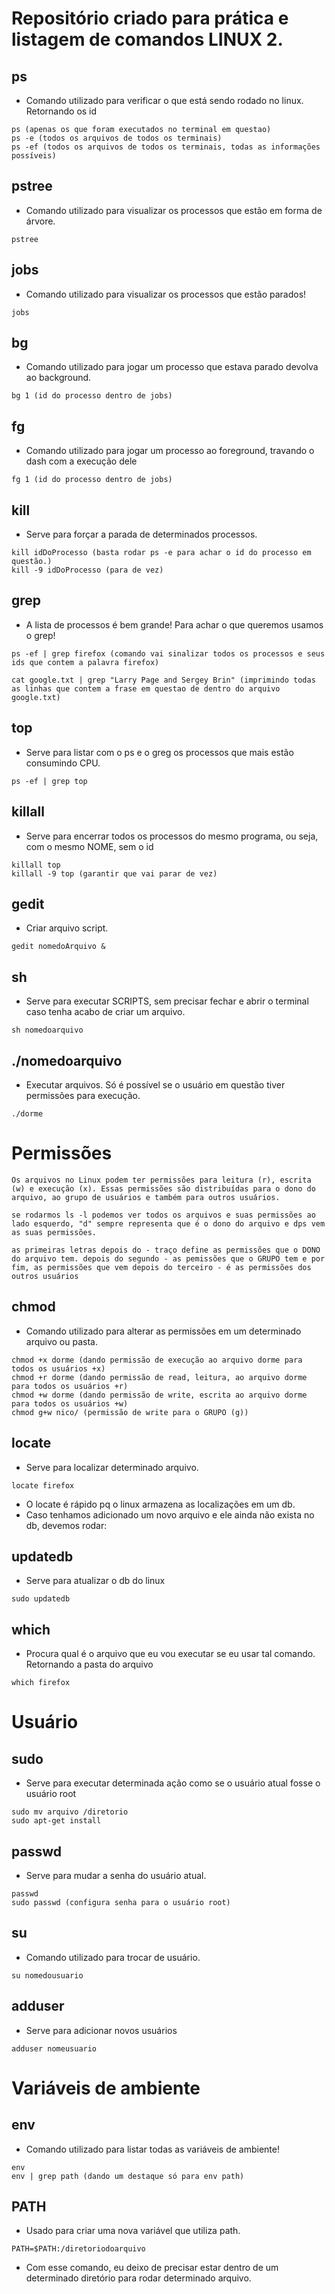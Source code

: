 # Repositório criado para prática e listagem de comandos LINUX 2.

## ps

- Comando utilizado para verificar o que está sendo rodado no linux. Retornando os id

```
ps (apenas os que foram executados no terminal em questao)
ps -e (todos os arquivos de todos os terminais)
ps -ef (todos os arquivos de todos os terminais, todas as informações possíveis)
```

## pstree

- Comando utilizado para visualizar os processos que estão em forma de árvore.

```
pstree
```

## jobs

- Comando utilizado para visualizar os processos que estão parados!

```
jobs
```

## bg

- Comando utilizado para jogar um processo que estava parado devolva ao background.

```
bg 1 (id do processo dentro de jobs)
```

## fg

- Comando utilizado para jogar um processo ao foreground, travando o dash com a execução dele

```
fg 1 (id do processo dentro de jobs)
```

## kill

- Serve para forçar a parada de determinados processos.

```
kill idDoProcesso (basta rodar ps -e para achar o id do processo em questão.)
kill -9 idDoProcesso (para de vez)
```

## grep

- A lista de processos é bem grande! Para achar o que queremos usamos o grep!

```
ps -ef | grep firefox (comando vai sinalizar todos os processos e seus ids que contem a palavra firefox)

cat google.txt | grep "Larry Page and Sergey Brin" (imprimindo todas as linhas que contem a frase em questao de dentro do arquivo google.txt)
```

## top

- Serve para listar com o ps e o greg os processos que mais estão consumindo CPU.

```
ps -ef | grep top
```

## killall

- Serve para encerrar todos os processos do mesmo programa, ou seja, com o mesmo NOME, sem o id

```
killall top
killall -9 top (garantir que vai parar de vez)
```

## gedit

- Criar arquivo script.

```
gedit nomedoArquivo &
```

## sh

- Serve para executar SCRIPTS, sem precisar fechar e abrir o terminal caso tenha acabo de criar um arquivo.

```
sh nomedoarquivo
```

## ./nomedoarquivo

- Executar arquivos. Só é possível se o usuário em questão tiver permissões para execução.

```
./dorme
```

# Permissões

```
Os arquivos no Linux podem ter permissões para leitura (r), escrita (w) e execução (x). Essas permissões são distribuídas para o dono do arquivo, ao grupo de usuários e também para outros usuários.

se rodarmos ls -l podemos ver todos os arquivos e suas permissões ao lado esquerdo, "d" sempre representa que é o dono do arquivo e dps vem as suas permissões.

as primeiras letras depois do - traço define as permissões que o DONO do arquivo tem. depois do segundo - as pemissões que o GRUPO tem e por fim, as permissões que vem depois do terceiro - é as permissões dos outros usuários
```

## chmod

- Comando utilizado para alterar as permissões em um determinado arquivo ou pasta.

```
chmod +x dorme (dando permissão de execução ao arquivo dorme para todos os usuários +x)
chmod +r dorme (dando permissão de read, leitura, ao arquivo dorme para todos os usuários +r)
chmod +w dorme (dando permissão de write, escrita ao arquivo dorme para todos os usuários +w)
chmod g+w nico/ (permissão de write para o GRUPO (g))
```

## locate

- Serve para localizar determinado arquivo.

```
locate firefox
```

- O locate é rápido pq o linux armazena as localizações em um db.
- Caso tenhamos adicionado um novo arquivo e ele ainda não exista no db, devemos rodar:

## updatedb

- Serve para atualizar o db do linux

```
sudo updatedb
```

## which

- Procura qual é o arquivo que eu vou executar se eu usar tal comando. Retornando a pasta do arquivo

```
which firefox
```

# Usuário

## sudo

- Serve para executar determinada ação como se o usuário atual fosse o usuário root

```
sudo mv arquivo /diretorio
sudo apt-get install
```

## passwd

- Serve para mudar a senha do usuário atual.

```
passwd
sudo passwd (configura senha para o usuário root)
```

## su

- Comando utilizado para trocar de usuário.

```
su nomedousuario
```

## adduser

- Serve para adicionar novos usuários

```
adduser nomeusuario
```

# Variáveis de ambiente

## env

- Comando utilizado para listar todas as variáveis de ambiente!

```
env
env | grep path (dando um destaque só para env path)
```

## PATH

- Usado para criar uma nova variável que utiliza path.

```
PATH=$PATH:/diretoriodoarquivo
```

- Com esse comando, eu deixo de precisar estar dentro de um determinado diretório para rodar determinado arquivo.
